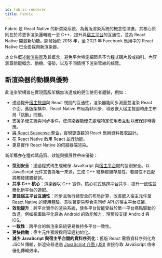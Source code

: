 ```yaml
---
id: fabric-renderer
title: Fabric
---
```


Fabric 是 React Native 的新渲染系統，為舊版渲染系統的概念性演進。其核心原則在於將更多渲染邏輯統一至 C++、提升與[宿主平台](architecture-glossary.md#host-platform)的互通性，並為 React Native 開啟新功能。開發始於 2018 年，至 2021 年 Facebook 應用中的 React Native 已全面採用新渲染器。

本文件概述[新渲染器](architecture-glossary.md#fabric-render)及其概念，避免平台特定細節且不含程式碼片段或指引。內容涵蓋關鍵概念、動機、優勢，以及不同情境下渲染管線的綜覽。

## 新渲染器的動機與優勢

此渲染架構旨在實現舊版架構無法達成的更佳使用者體驗，例如：

- 透過提升[宿主視圖](architecture-glossary.md#host-view-tree-and-host-view)與 React 視圖的互通性，渲染器能同步測量並渲染 React 介面。舊版架構中，React Native 布局為非同步，導致嵌入宿主視圖時產生布局「跳動」問題。
- 支援多優先級與同步事件，使渲染器能優先處理特定使用者互動以確保即時響應。
- [與 React Suspense 整合](https://reactjs.org/blog/2019/11/06/building-great-user-experiences-with-concurrent-mode-and-suspense.html)，實現更直觀的 React 應用資料獲取設計。
- 在 React Native 啟用 React [並行功能](https://github.com/reactwg/react-18/discussions/4)。
- 更易實作 React Native 的伺服器端渲染。

新架構亦在程式碼品質、效能與擴展性帶來優勢：

- **型別安全**：透過程式碼生成確保 JavaScript 與[宿主平台](architecture-glossary.md#host-platform)間的型別安全。以 JavaScript 元件宣告為唯一來源，生成 C++ 結構體儲存屬性，若屬性不匹配將觸發建置錯誤。
- **共享 C++ 核心**：渲染器以 C++ 實作，核心程式碼跨平台共享，提升一致性並簡化新平台的適配。
- **更佳宿主平台互通性**：同步且執行緒安全的布局計算，改善嵌入宿主元件至 React Native 的使用體驗，意味著更易整合需同步 API 的宿主平台框架。
- **效能提升**：跨平台實作的渲染系統，使各平台皆能受益於單一平台痛點驅動的改進。例如視圖扁平化原為 Android 的效能解方，現預設支援 Android 與 iOS。
- **一致性**：跨平台的新渲染系統更易維持多平台一致性。
- **更快啟動**：宿主元件預設採用延遲初始化。
- **減少 JavaScript 與宿主平台間的資料序列化**：舊版 React 需將資料序列化為 JSON 傳輸，新渲染器透過 [JavaScript 介面 (JSI)](architecture-glossary.md#javascript-interfaces-jsi) 直接存取 JavaScript 值來優化傳輸效率。